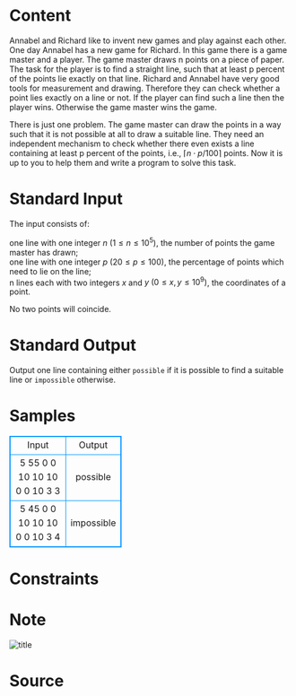 
# Content

Annabel and Richard like to invent new games and play against each other. One day Annabel has a new game for Richard. In this game there is a game master and a player. The game master draws n points on a piece of paper. The task for the player is to find a straight line, such that at least p percent of the points lie exactly on that line. Richard and Annabel have very good tools for measurement and drawing. Therefore they can check whether a point lies exactly on a line or not. If the player can find such a line then the player wins. Otherwise the game master wins the game.

There is just one problem. The game master can draw the points in a way such that it is not possible at all to draw a suitable line. They need an independent mechanism to check whether there even exists a line containing at least p percent of the points, i.e., $⌈ n⋅p/100⌉$ points. Now it is up to you to help them and write a program to solve this task.

# Standard Input

The input consists of:

one line with one integer $n\ (1≤n≤10^5)$, the number of points the game master has drawn;  
one line with one integer $p \ (20≤p≤100)$, the percentage of points which need to lie on the line;  
n lines each with two integers $x$ and $y \ (0≤x,y≤10^9)$, the coordinates of a point.

No two points will coincide.

# Standard Output

Output one line containing either `possible` if it is possible to find a suitable line or `impossible` otherwise.

# Samples

<style>
        table,table tr th, table tr td { border:1px solid #0094ff; }
        table { width: 200px; min-height: 25px; line-height: 25px; text-align: center; border-collapse: collapse;}   
    </style>
<table>
	<tr>
		<td>Input</td>
		<td>Output</td>
	</tr>
<tr><td>5
55
0 0
10 10
10 0
0 10
3 3</td><td>possible</td></tr><tr><td>5
45
0 0
10 10
10 0
0 10
3 4</td><td>impossible</td></tr></table>


# Constraints



# Note

![title](/source/lutece/finding-lines/img/aHR0cHM6Ly9oZXJhbm8uZ2l0aHViLmlvL2ltYWdlcy9MdXRlY2UvMTExNy5wbmc=.png)

# Source


